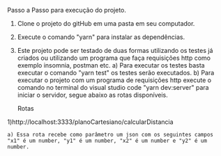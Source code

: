  Passo a Passo para execução do projeto.

1) Clone o projeto do gitHub em uma pasta em seu computador.
2) Execute o comando "yarn" para instalar as dependências.
3) Este projeto pode ser testado de duas formas utilizando os testes já criados ou utilizando um programa que faça requisições http como exemplo insomnia, postman etc.
    a) Para executar os testes basta executar o comando "yarn test" os testes serão executados.
    b) Para executar o projeto com um programa de requisições http execute o comando no terminal do visual studio code "yarn dev:server" para iniciar o servidor, segue abaixo as rotas disponíveis.

    Rotas

1)http://localhost:3333/planoCartesiano/calcularDistancia
    
    a) Essa rota recebe como parâmetro um json com os seguintes campos "x1" é um number, "y1" é um number, "x2" é um number e "y2" é um number.